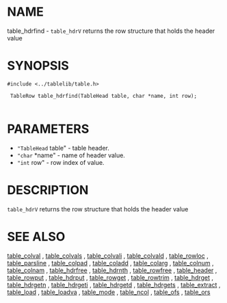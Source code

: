 

NAME
====
 table_hdrfind  - `table_hdrV` returns the row structure that holds the header value

SYNOPSIS
========
 

```
#include <../tablelib/table.h>

 TableRow table_hdrfind(TableHead table, char *name, int row);
 

```
PARAMETERS
==========
  * `"TableHead` table" - table header.
  * `"char` *name" - name of header value.
  * `"int` row" - row index of value.

DESCRIPTION
===========
 `table_hdrV` returns the row structure that holds the header value

SEE ALSO
========
[table_colval](table_colval.html)
 ,
[table_colvals](table_colvals.html)
 ,
[table_colvali](table_colvali.html)
 ,
[table_colvald](table_colvald.html)
 ,
[table_rowloc](table_rowloc.html)
 ,
[table_parsline](table_parsline.html)
 ,
[table_colpad](table_colpad.html)
 ,
[table_coladd](table_coladd.html)
 ,
[table_colarg](table_colarg.html)
 ,
[table_colnum](table_colnum.html)
 ,
[table_colnam](table_colnam.html)
 ,
[table_hdrfree](table_hdrfree.html)
 ,
[table_hdrnth](table_hdrnth.html)
 ,
[table_rowfree](table_rowfree.html)
 ,
[table_header](table_header.html)
 ,
[table_rowput](table_rowput.html)
 ,
[table_hdrput](table_hdrput.html)
 ,
[table_rowget](table_rowget.html)
 ,
[table_rowtrim](table_rowtrim.html)
 ,
[table_hdrget](table_hdrget.html)
 ,
[table_hdrgetn](table_hdrgetn.html)
 ,
[table_hdrgeti](table_hdrgeti.html)
 ,
[table_hdrgetd](table_hdrgetd.html)
 ,
[table_hdrgets](table_hdrgets.html)
 ,
[table_extract](table_extract.html)
 ,
[table_load](table_load.html)
 ,
[table_loadva](table_loadva.html)
 ,
[table_mode](table_mode.html)
 ,
[table_ncol](table_ncol.html)
 ,
[table_ofs](table_ofs.html)
 ,
[table_ors](table_ors.html)
 
